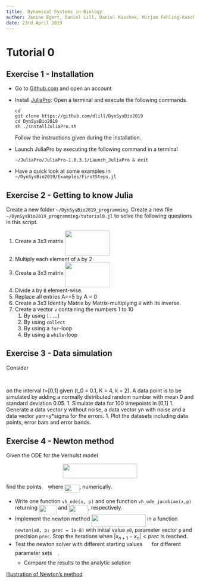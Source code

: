 ```yaml
---
title:  Dynamical Systems in Biology
author: Janine Egert, Daniel Lill, Daniel Kaschek, Mirjam Fehling-Kaschek
date: 23rd April 2019
---
```


# Tutorial 0

## Exercise 1 - Installation

* Go to [Github.com](https://www.github.com) and open an account
* Install [JuliaPro](https://juliacomputing.com/products/juliapro.html): Open a terminal and execute the following commands.

    ```
    cd
    git clone https://github.com/dlill/DynSysBio2019
    cd DynSysBio2019
    sh ./installJuliaPro.sh
    ```

    Follow the instructions given during the installation.

* Launch JuliaPro by executing the following command in a terminal

    ```
    ~/JuliaPro/JuliaPro-1.0.3.1/Launch_JuliaPro & exit
    ```

* Have a quick look at some examples in `~/DynSysBio2019/Examples/FirstSteps.jl`

## Exercise 2 - Getting to know Julia

Create a new folder `~/DynSysBio2019_programming`.
Create a new file `~/DynSysBio2019_programming/tutorial0.jl` to solve the following questions in this script.

1. Create a 3x3 matrix  <img src="/Exercises/tex/4b4df5ac81af1b432dab31a763e78eeb.svg?invert_in_darkmode&sanitize=true" align=middle width=120.54794564999999pt height=67.39784699999998pt/>
1. Multiply each element of `A` by 2
1. Create a 3x3 matrix <img src="/Exercises/tex/a8f0d8389c6ebd93ef0e47b7ce074856.svg?invert_in_darkmode&sanitize=true" align=middle width=121.51255214999998pt height=67.39784699999998pt/>
1. Divide `A` by `B` element-wise.
1. Replace all entries A==5 by A = 0
1. Create a 3x3 Identity Matrix by Matrix-multiplying `B` with its inverse.
1. Create a vector `v` containing the numbers 1 to 10
    1. By using `[...]`
    1. By using `collect`
    1. By using a `for`-loop
    1. By using a `while`-loop


## Exercise 3 - Data simulation
Consider
<p align="center"><img src="/Exercises/tex/120d057d723b107753375c1b6d704cc2.svg?invert_in_darkmode&sanitize=true" align=middle width=69.0524703pt height=16.438356pt/></p>
on the interval t=[0,1] given (t_0 = 0.1, K = 4, k = 2). A data point is to be simulated by adding a normally distributed random number with mean 0 and standard deviation 0.05.
1. Simulate data for 100 timepoints in [0,1]
1. Generate a data vector y without noise, a data vector yn with noise and a data vector yerr=y*sigma for the errors.
1. Plot the datasets including data points, error bars and error bands.


## Exercise 4 - Newton method

Given the ODE for the Verhulst model

<p align="center"><img src="/Exercises/tex/627b0540655ace2073d2ff3a40d59d31.svg?invert_in_darkmode&sanitize=true" align=middle width=200.68579409999998pt height=39.452455349999994pt/></p>

find the points <img src="/Exercises/tex/33717a96ef162d4ca3780ca7d161f7ad.svg?invert_in_darkmode&sanitize=true" align=middle width=9.39498779999999pt height=18.666631500000015pt/> where <img src="/Exercises/tex/34c7b19072da69fdf4b1063f0d40084a.svg?invert_in_darkmode&sanitize=true" align=middle width=39.53180549999999pt height=21.95701200000001pt/>, numerically.

* Write one function `vh_ode(x, p)` and one function `vh_ode_jacobian(x,p)` returning <img src="/Exercises/tex/587651b88bc08f8a274f2a60f58dbd44.svg?invert_in_darkmode&sanitize=true" align=middle width=47.57426519999999pt height=24.65753399999998pt/> and <img src="/Exercises/tex/b7fa994adcc703965f9f8cdcb3e44bb5.svg?invert_in_darkmode&sanitize=true" align=middle width=52.18614059999998pt height=24.7161288pt/>, respectively.
* Implement the newton method <img src="/Exercises/tex/694692dbcc038e13ffe9257860f4c2e2.svg?invert_in_darkmode&sanitize=true" align=middle width=145.92777539999997pt height=33.20539859999999pt/> in a function `newton(x0, p; prec = 1e-8)` with initial value `x0`, parameter vector `p` and precision `prec`.
    Stop the iterations when $|x_{n+1}−x_n| < prec$ is reached.
* Test the newton solver with different starting values <img src="/Exercises/tex/58a92a2dfd04b0fee8df47cf18384478.svg?invert_in_darkmode&sanitize=true" align=middle width=17.614197149999992pt height=21.18721440000001pt/> for different parameter sets <img src="/Exercises/tex/cbdb90ea1f8610965b51efbfef3cc0f9.svg?invert_in_darkmode&sanitize=true" align=middle width=10.87907699999999pt height=23.488575000000026pt/>.
    * Compare the results to the analytic solution

[Illustration of Newton’s method](https://en.wikipedia.org/wiki/Newton's_method#/media/File:NewtonIteration_Ani.gif)
